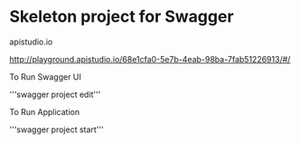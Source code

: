 # Skeleton project for Swagger


apistudio.io

http://playground.apistudio.io/68e1cfa0-5e7b-4eab-98ba-7fab51226913/#/

To Run Swagger UI

'''swagger project edit'''

To Run Application

'''swagger project start'''